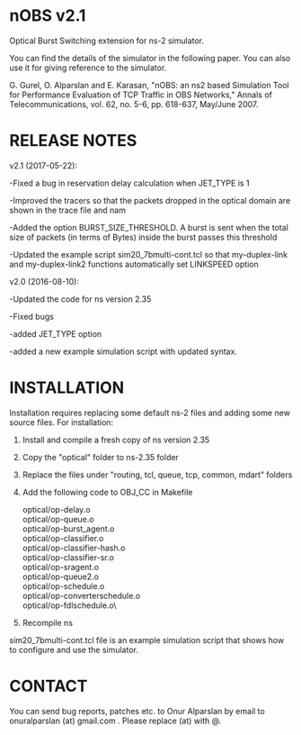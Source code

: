 # nOBS v2.1

Optical Burst Switching extension for ns-2 simulator. 

You can find the details of the simulator in the following paper. You can also use it for giving reference to the simulator.

G. Gurel, O. Alparslan and E. Karasan, "nOBS: an ns2 based Simulation Tool for Performance Evaluation of TCP Traffic in OBS Networks," Annals of Telecommunications, vol. 62, no. 5-6, pp. 618-637, May/June 2007. 


# RELEASE NOTES

v2.1 (2017-05-22):

-Fixed a bug in reservation delay calculation when JET_TYPE is 1

-Improved the tracers so that the packets dropped in the optical domain are shown in the trace file and nam

-Added the option BURST_SIZE_THRESHOLD. A burst is sent when the total size of packets (in terms of Bytes) inside the burst passes this threshold

-Updated the example script sim20_7bmulti-cont.tcl so that my-duplex-link and my-duplex-link2 functions automatically set LINKSPEED option


v2.0 (2016-08-10):

-Updated the code for ns version 2.35

-Fixed bugs

-added JET_TYPE option

-added a new example simulation script with updated syntax.


# INSTALLATION

Installation requires replacing some default ns-2 files and adding some new source files. For installation:

1) Install and compile a fresh copy of ns version 2.35 

2) Copy the "optical" folder to ns-2.35 folder

3) Replace the files under "routing, tcl, queue, tcp, common, mdart" folders

4) Add the following code to OBJ_CC in Makefile

	optical/op-delay.o \
	optical/op-queue.o \
	optical/op-burst_agent.o \
	optical/op-classifier.o \
	optical/op-classifier-hash.o \
	optical/op-classifier-sr.o \
	optical/op-sragent.o \
	optical/op-queue2.o \
	optical/op-schedule.o \
	optical/op-converterschedule.o\
	optical/op-fdlschedule.o\

5) Recompile ns

sim20_7bmulti-cont.tcl file is an example simulation script that shows how to configure and use the simulator. 


# CONTACT

You can send bug reports, patches etc. to Onur Alparslan by email to onuralparslan (at) gmail.com . Please replace (at) with @.
